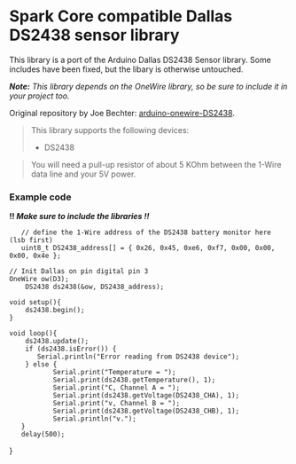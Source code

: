 Spark Core compatible Dallas DS2438 sensor library
===

This library is a port of the Arduino Dallas DS2438 Sensor library. Some includes have been fixed, but the libary is otherwise untouched.

_**Note:** This library depends on the OneWire library, so be sure to include it in your project too._

Original repository by Joe Bechter: [arduino-onewire-DS2438](https://github.com/jbechter/arduino-onewire-DS2438).

> This library supports the following devices:
> 
> * DS2438

> You will need a pull-up resistor of about 5 KOhm between the 1-Wire data line
> and your 5V power. 

### Example code
**!! _Make sure to include the libraries !!_**

       // define the 1-Wire address of the DS2438 battery monitor here (lsb first)
       uint8_t DS2438_address[] = { 0x26, 0x45, 0xe6, 0xf7, 0x00, 0x00, 0x00, 0x4e };

	// Init Dallas on pin digital pin 3
	OneWire ow(D3);
        DS2438 ds2438(&ow, DS2438_address);
	
	void setup(){
		ds2438.begin();
	}
	
	void loop(){
	    ds2438.update();
	    if (ds2438.isError()) {
	       Serial.println("Error reading from DS2438 device");
	    } else {
               Serial.print("Temperature = ");
               Serial.print(ds2438.getTemperature(), 1);
               Serial.print("C, Channel A = ");
               Serial.print(ds2438.getVoltage(DS2438_CHA), 1);
               Serial.print("v, Channel B = ");
               Serial.print(ds2438.getVoltage(DS2438_CHB), 1);
               Serial.println("v.");
	   }
 	   delay(500);
  }
